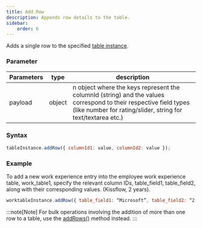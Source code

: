 ```yaml
---
title: Add Row
description: Appends row details to the table.
sidebar:
    order: 6
---
```


Adds a single row to the specified
[table instance](/form/gettable/).

### Parameter

| Parameters | type   | description                                                                                                                                |
| ---------- | ------ | ------------------------------------------------------------------------------------------------------------------------------------------ |
| payload    | object | n object where the keys represent the columnId (string) and the values correspond to their respective field types (like number for rating/slider, string for text/textarea etc.) |

### Syntax

```js
tableInstance.addRow({ columnId1: value, columnId2: value });
```

### Example

To add a new work experience entry into the employee work experience table, work_table1, specify the relevant column IDs, table_field1, table_field2, along with their corresponding values. (Kissflow, 2 years). 

```js
worktableInstance.addRow({ table_field1: “Microsoft”, table_field2: “2 years” });
```

:::note[Note]
For bulk operations involving the addition of more than one row to a table, use the
[addRows()](/form/table/addrows/) method instead.
:::

